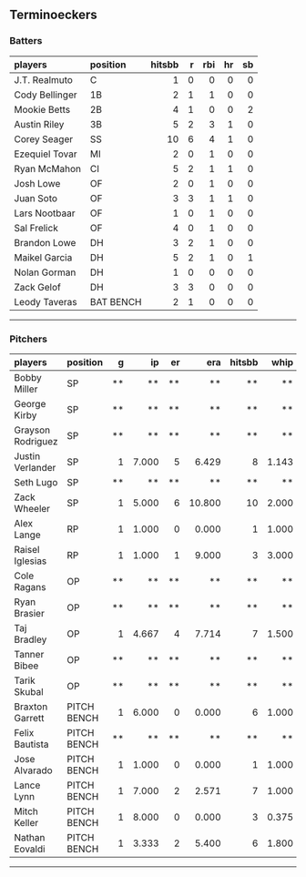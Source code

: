 ## Terminoeckers

### Batters

 
|players        |position  | hitsbb|  r| rbi| hr| sb| 
|:--------------|:---------|------:|--:|---:|--:|--:| 
|J.T. Realmuto  |C         |      1|  0|   0|  0|  0| 
|Cody Bellinger |1B        |      2|  1|   1|  0|  0| 
|Mookie Betts   |2B        |      4|  1|   0|  0|  2| 
|Austin Riley   |3B        |      5|  2|   3|  1|  0| 
|Corey Seager   |SS        |     10|  6|   4|  1|  0| 
|Ezequiel Tovar |MI        |      2|  0|   1|  0|  0| 
|Ryan McMahon   |CI        |      5|  2|   1|  1|  0| 
|Josh Lowe      |OF        |      2|  0|   1|  0|  0| 
|Juan Soto      |OF        |      3|  3|   1|  1|  0| 
|Lars Nootbaar  |OF        |      1|  0|   1|  0|  0| 
|Sal Frelick    |OF        |      4|  0|   1|  0|  0| 
|Brandon Lowe   |DH        |      3|  2|   1|  0|  0| 
|Maikel Garcia  |DH        |      5|  2|   1|  0|  1| 
|Nolan Gorman   |DH        |      1|  0|   0|  0|  0| 
|Zack Gelof     |DH        |      3|  3|   0|  0|  0| 
|Leody Taveras  |BAT BENCH |      2|  1|   0|  0|  0| 

* * *

### Pitchers

 
|players           |position    |  g|    ip| er|    era| hitsbb|  whip| so|  w| sv| 
|:-----------------|:-----------|--:|-----:|--:|------:|------:|-----:|--:|--:|--:| 
|Bobby Miller      |SP          | **|    **| **|     **|     **|    **| **| **| **| 
|George Kirby      |SP          | **|    **| **|     **|     **|    **| **| **| **| 
|Grayson Rodriguez |SP          | **|    **| **|     **|     **|    **| **| **| **| 
|Justin Verlander  |SP          |  1| 7.000|  5|  6.429|      8| 1.143|  7|  0|  0| 
|Seth Lugo         |SP          | **|    **| **|     **|     **|    **| **| **| **| 
|Zack Wheeler      |SP          |  1| 5.000|  6| 10.800|     10| 2.000|  4|  0|  0| 
|Alex Lange        |RP          |  1| 1.000|  0|  0.000|      1| 1.000|  1|  0|  0| 
|Raisel Iglesias   |RP          |  1| 1.000|  1|  9.000|      3| 3.000|  1|  1|  0| 
|Cole Ragans       |OP          | **|    **| **|     **|     **|    **| **| **| **| 
|Ryan Brasier      |OP          | **|    **| **|     **|     **|    **| **| **| **| 
|Taj Bradley       |OP          |  1| 4.667|  4|  7.714|      7| 1.500|  7|  0|  0| 
|Tanner Bibee      |OP          | **|    **| **|     **|     **|    **| **| **| **| 
|Tarik Skubal      |OP          | **|    **| **|     **|     **|    **| **| **| **| 
|Braxton Garrett   |PITCH BENCH |  1| 6.000|  0|  0.000|      6| 1.000|  7|  1|  0| 
|Felix Bautista    |PITCH BENCH | **|    **| **|     **|     **|    **| **| **| **| 
|Jose Alvarado     |PITCH BENCH |  1| 1.000|  0|  0.000|      1| 1.000|  2|  0|  0| 
|Lance Lynn        |PITCH BENCH |  1| 7.000|  2|  2.571|      7| 1.000|  3|  1|  0| 
|Mitch Keller      |PITCH BENCH |  1| 8.000|  0|  0.000|      3| 0.375|  7|  1|  0| 
|Nathan Eovaldi    |PITCH BENCH |  1| 3.333|  2|  5.400|      6| 1.800|  3|  0|  0| 


* * *


